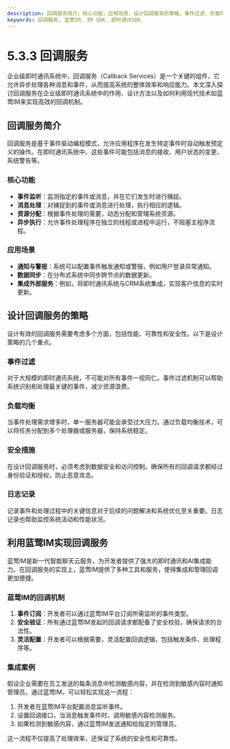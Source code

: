 ```yaml
---
description: 回调服务简介，核心功能，应用场景，设计回调服务的策略，事件过滤，负载均衡，安全措施，日志记录，利用蓝莺IM实现回调服务，蓝莺IM的回调机制，集成案例。
keywords: 回调服务, 蓝莺IM, IM SDK, 即时通讯SDK
---
```

# 5.3.3 回调服务

企业级即时通讯系统中，回调服务（Callback Services）是一个关键的组件，它允许异步处理各种消息和事件，从而提高系统的整体效率和响应能力。本文深入探讨回调服务在企业级即时通讯系统中的作用、设计方法以及如何利用现代技术如蓝莺IM来实现高效的回调机制。

## 回调服务简介

回调服务是基于事件驱动编程模式，允许应用程序在发生特定事件时自动触发预定义的操作。在即时通讯系统中，这些事件可能包括消息的接收、用户状态的变更、系统警告等。

### 核心功能

- **事件监听**：监测指定的事件或消息，并在它们发生时进行捕捉。
- **消息处理**：对捕捉到的事件或消息进行处理，执行相应的逻辑。
- **资源分配**：根据事件处理的需要，动态分配和管理系统资源。
- **异步执行**：允许事件处理程序在独立的线程或进程中运行，不阻塞主程序流程。

### 应用场景

- **通知与警报**：系统可以配置事件触发通知或警报，例如用户登录异常通知。
- **数据同步**：在分布式系统中同步跨节点的数据更新。
- **集成外部服务**：例如，将即时通讯系统与CRM系统集成，实现客户信息的实时更新。

## 设计回调服务的策略

设计有效的回调服务需要考虑多个方面，包括性能、可靠性和安全性。以下是设计策略的几个重点。

### 事件过滤

对于大规模的即时通讯系统，不可能对所有事件一视同仁。事件过滤机制可以帮助系统识别和处理最关键的事件，减少资源浪费。

### 负载均衡

当事件处理需求增多时，单一服务器可能会承受过大压力。通过负载均衡技术，可以将任务分配到多个处理器或服务器，保持系统稳定。

### 安全措施

在设计回调服务时，必须考虑到数据安全和访问控制。确保所有的回调请求都经过身份验证和授权，防止恶意攻击。

### 日志记录

记录事件和处理过程中的关键信息对于后续的问题解决和系统优化至关重要。日志记录也帮助监控系统活动和性能状况。

## 利用蓝莺IM实现回调服务

蓝莺IM是新一代智能聊天云服务，为开发者提供了强大的即时通讯和AI集成能力。在回调服务的实现上，蓝莺IM提供了多种工具和服务，使得集成和管理回调更加便捷。

### 蓝莺IM的回调机制

1. **事件订阅**：开发者可以通过蓝莺IM平台订阅所需监听的事件类型。
2. **安全验证**：所有通过蓝莺IM发起的回调请求都配备了安全校验，确保请求的合法性。
3. **灵活配置**：开发者可以根据需要，灵活配置回调逻辑，包括触发条件、处理程序等。

### 集成案例

假设企业需要在员工发送的每条消息中检测敏感内容，并在检测到敏感内容时通知管理员。通过蓝莺IM，可以轻松实现这一流程：

1. 开发者在蓝莺IM平台配置消息监听事件。
2. 设置回调接口，当消息触发事件时，调用敏感内容检测服务。
3. 如果检测到敏感内容，通过蓝莺IM发送通知给指定的管理员。

这一流程不仅提高了处理效率，还保证了系统的安全性和可靠性。